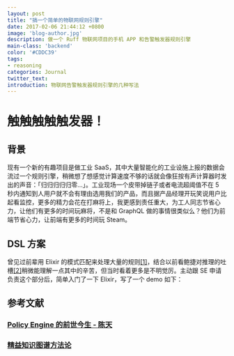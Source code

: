 ```yaml
---
layout: post
title: "搞一个简单的物联网规则引擎"
date: 2017-02-06 21:44:12 +0800
image: 'blog-author.jpg'
description: 做一个 Ruff 物联网项目的手机 APP 和告警触发器规则引擎
main-class: 'backend'
color: '#CDDC39'
tags:
- reasoning
categories: Journal
twitter_text:
introduction: 物联网告警触发器规则引擎的几种写法
---
```

# 触触触触触发器！

## 背景

现有一个新的有趣项目是做工业 SaaS，其中大量智能化的工业设施上报的数据会流过一个规则引擎，稍微想了想感觉计算速度不够的话就会像狂按有声计算器时发出的声音：「归归归归归零…」。工业现场一个皮带掉链子或者电流超阈值不在 5 秒内通知到人用户就不会有理由选用我们的产品，而且据产品经理开玩笑说用户比起看监控，更多的精力会花在打麻将上，我更感到责任重大，为工人同志节省心力，让他们有更多的时间玩麻将，不是和 GraphQL 做的事情很类似么？他们为前端节省心力，让前端有更多的时间玩 Steam。

## DSL 方案

曾见过前辈用 Elixir 的模式匹配来处理大量的规则[[1]](#1)，结合以前看鲍捷对推理的吐槽[[2]](#2)稍微能理解一点其中的辛苦，但当时看着更多是不明觉厉。主动跟 SE 申请负责这个部分后，简单入门了一下 Elixir，写了一个 demo 如下：

## 参考文献

### [<span id="1">Policy Engine 的前世今生 - 陈天</span>](https://zhuanlan.zhihu.com/p/24749368)

### [<span id="2">精益知识图谱方法论</span>](http://blog.memect.cn/wp-content/uploads/2016/09/2016-09-19_ccks.pdf)
